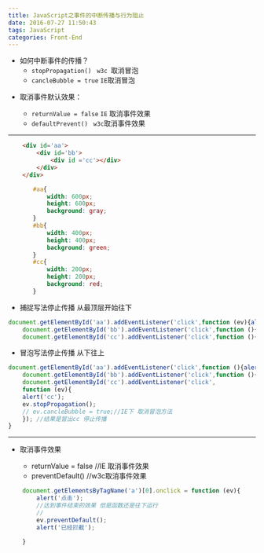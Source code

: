 ```yaml
---
title: JavaScript之事件的中断传播与行为阻止
date: 2016-07-27 11:50:43
tags: JavaScript
categories: Front-End
---
```


- 如何中断事件的传播？
   -  `stopPropagation() `    `w3c `取消冒泡
   -  `cancleBubble = true`     `IE`取消冒泡
 <!--more-->
- 取消事件默认效果：
  
  - `returnValue = false`  `IE` 取消事件效果
  - `defaultPrevent() `  `w3c`取消事件效果

---

```html
	<div id='aa'>
		<div id='bb'>
			<div id ='cc'></div>
		</div>
	</div>
 ```
 ```css
 		#aa{
			width: 600px;
			height: 600px;
			background: gray;
		}
		#bb{
			width: 400px;
			height: 400px;
			background: green;
		}
		#cc{
			width: 200px;
			height: 200px;
			background: red;
		}
 ```
 - 捕捉写法停止传播 从最顶层开始往下

```javascript
document.getElementById('aa').addEventListener('click',function (ev){alert('aa');ev.stopPropagation();},true);// 结果捕捉到aa 加true 由冒泡变为捕捉 从上到下
	document.getElementById('bb').addEventListener('click',function (){alert('bb')},true);
	document.getElementById('cc').addEventListener('click',function (){alert('cc')},true);
```

- 冒泡写法停止传播  从下往上

```javascript
document.getElementById('aa').addEventListener('click',function (){alert('aa');});//加true 由冒泡变为捕捉 从上到下
	document.getElementById('bb').addEventListener('click',function (){alert('bb')});
	document.getElementById('cc').addEventListener('click',
	function (ev){
	alert('cc');
	ev.stopPropagation();
	// ev.cancleBubble = true;//IE下 取消冒泡方法
	}); //结果是冒出cc 停止传播
}
```

---

- 取消事件效果

  - returnValue = false //IE 取消事件效果
  - preventDefault()  //w3c取消事件效果

```javascript
	document.getElementsByTagName('a')[0].onclick = function (ev){
		alert('点击');
		//达到事件结束的效果 但是函数还是往下运行
		//
		ev.preventDefault();
		alert('已经拦截');

	}
   ```
